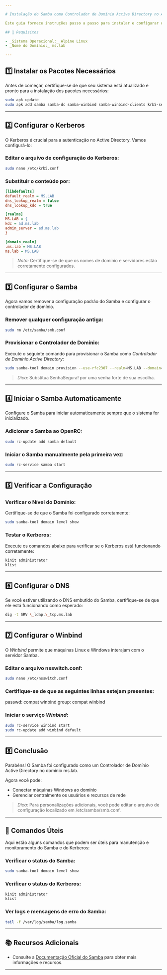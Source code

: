 ```yaml
---

# Instalação do Samba como Controlador de Domínio Active Directory no Alpine Linux

Este guia fornece instruções passo a passo para instalar e configurar o _Samba_ como um _Controlador de Domínio Active Directory (AD)_ no _Alpine Linux_. O domínio que será configurado é ms.lab.

## 🔧 Requisitos

- _Sistema Operacional:_ Alpine Linux
- _Nome do Domínio:_ ms.lab

---
```


## 1️⃣ Instalar os Pacotes Necessários

Antes de começar, certifique-se de que seu sistema está atualizado e pronto para a instalação dos pacotes necessários:

```bash
sudo apk update
sudo apk add samba samba-dc samba-winbind samba-winbind-clients krb5-server krb5-libs krb5-dc tdb-tools openrc
```

---

## 2️⃣ Configurar o Kerberos

O Kerberos é crucial para a autenticação no Active Directory. Vamos configurá-lo:

### Editar o arquivo de configuração do Kerberos:

```bash
sudo nano /etc/krb5.conf
```

### Substituir o conteúdo por:

```ini
[libdefaults]
default_realm = MS.LAB
dns_lookup_realm = false
dns_lookup_kdc = true

[realms]
MS.LAB = {
kdc = ad.ms.lab
admin_server = ad.ms.lab
}

[domain_realm]
.ms.lab = MS.LAB
ms.lab = MS.LAB
```

> _Nota:_ Certifique-se de que os nomes de domínio e servidores estão corretamente configurados.

---

## 3️⃣ Configurar o Samba

Agora vamos remover a configuração padrão do Samba e configurar o controlador de domínio.

### Remover qualquer configuração antiga:

```bash
sudo rm /etc/samba/smb.conf
```

### Provisionar o Controlador de Domínio:

Execute o seguinte comando para provisionar o Samba como _Controlador de Domínio Active Directory_:

```bash
sudo samba-tool domain provision --use-rfc2307 --realm=MS.LAB --domain=MS --adminpass=SenhaSegura! --server-role=dc
```

> _Dica:_ Substitua SenhaSegura! por uma senha forte de sua escolha.

---

## 4️⃣ Iniciar o Samba Automaticamente

Configure o Samba para iniciar automaticamente sempre que o sistema for inicializado.

### Adicionar o Samba ao OpenRC:

```bash
sudo rc-update add samba default
```

### Iniciar o Samba manualmente pela primeira vez:

```bash
sudo rc-service samba start
```

---

## 5️⃣ Verificar a Configuração

### Verificar o Nível do Domínio:

Certifique-se de que o Samba foi configurado corretamente:

```bash
sudo samba-tool domain level show
```

### Testar o Kerberos:

Execute os comandos abaixo para verificar se o Kerberos está funcionando corretamente:

```bash
kinit administrator
klist
```

---

## 6️⃣ Configurar o DNS

Se você estiver utilizando o DNS embutido do Samba, certifique-se de que ele está funcionando como esperado:

```bash
dig -t SRV \_ldap.\_tcp.ms.lab
```

---

## 7️⃣ Configurar o Winbind

O _Winbind_ permite que máquinas Linux e Windows interajam com o servidor Samba.

### Editar o arquivo nsswitch.conf:

```bash
sudo nano /etc/nsswitch.conf
```

### Certifique-se de que as seguintes linhas estejam presentes:

passwd: compat winbind
group: compat winbind

### Iniciar o serviço _Winbind_:

```bash
sudo rc-service winbind start
sudo rc-update add winbind default
```

---

## 8️⃣ Conclusão

Parabéns! O Samba foi configurado como um Controlador de Domínio Active Directory no domínio ms.lab.

Agora você pode:

- Conectar máquinas Windows ao domínio
- Gerenciar centralmente os usuários e recursos de rede

> _Dica:_ Para personalizações adicionais, você pode editar o arquivo de configuração localizado em /etc/samba/smb.conf.

---

## 📜 Comandos Úteis

Aqui estão alguns comandos que podem ser úteis para manutenção e monitoramento do Samba e do Kerberos:

### Verificar o status do Samba:

```bash
sudo samba-tool domain level show
```

### Verificar o status do Kerberos:

```bash
kinit administrator
klist
```

### Ver logs e mensagens de erro do Samba:

```bash
tail -f /var/log/samba/log.samba
```

---

## 📚 Recursos Adicionais

- Consulte a [Documentação Oficial do Samba](https://wiki.samba.org/index.php/Main_Page) para obter mais informações e recursos.

---
